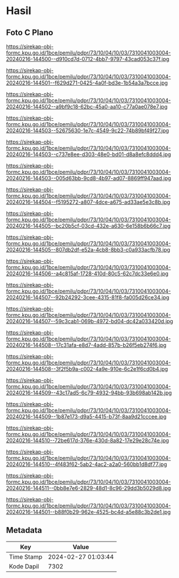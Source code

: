 # Hasil

## Foto C Plano

https://sirekap-obj-formc.kpu.go.id/1bce/pemilu/pdpr/73/10/04/10/03/7310041003004-20240216-144500--d910cd7d-0712-4bb7-9797-43cad053c37f.jpg

https://sirekap-obj-formc.kpu.go.id/1bce/pemilu/pdpr/73/10/04/10/03/7310041003004-20240216-144501--f629d271-0425-4a0f-bd3e-1b54a3a7bcce.jpg

https://sirekap-obj-formc.kpu.go.id/1bce/pemilu/pdpr/73/10/04/10/03/7310041003004-20240216-144502--a9bf9c18-62bc-45a0-aa10-c77a0ae078e7.jpg

https://sirekap-obj-formc.kpu.go.id/1bce/pemilu/pdpr/73/10/04/10/03/7310041003004-20240216-144503--52675630-1e7c-4549-9c22-74b89bf49f27.jpg

https://sirekap-obj-formc.kpu.go.id/1bce/pemilu/pdpr/73/10/04/10/03/7310041003004-20240216-144503--c737e8ee-d303-48e0-bd01-d8a8efc8ddd4.jpg

https://sirekap-obj-formc.kpu.go.id/1bce/pemilu/pdpr/73/10/04/10/03/7310041003004-20240216-144503--005d63bb-9cd8-4b97-ad07-8869ff947aad.jpg

https://sirekap-obj-formc.kpu.go.id/1bce/pemilu/pdpr/73/10/04/10/03/7310041003004-20240216-144504--f5195272-a807-4dce-a675-ad33ae5e3c8b.jpg

https://sirekap-obj-formc.kpu.go.id/1bce/pemilu/pdpr/73/10/04/10/03/7310041003004-20240216-144505--bc20b5cf-03cd-432e-a630-6e158b6b66c7.jpg

https://sirekap-obj-formc.kpu.go.id/1bce/pemilu/pdpr/73/10/04/10/03/7310041003004-20240216-144505--807db2df-e52a-4cb8-8bb3-c0a933acfb78.jpg

https://sirekap-obj-formc.kpu.go.id/1bce/pemilu/pdpr/73/10/04/10/03/7310041003004-20240216-144506--a4c815af-1728-410d-80c5-62c7dc33e6e0.jpg

https://sirekap-obj-formc.kpu.go.id/1bce/pemilu/pdpr/73/10/04/10/03/7310041003004-20240216-144507--92b24292-3cee-4315-81f8-fa005d26ce34.jpg

https://sirekap-obj-formc.kpu.go.id/1bce/pemilu/pdpr/73/10/04/10/03/7310041003004-20240216-144507--59c3cab1-069b-4972-bd04-dc42a033420d.jpg

https://sirekap-obj-formc.kpu.go.id/1bce/pemilu/pdpr/73/10/04/10/03/7310041003004-20240216-144508--17c31afa-e8d7-4add-857b-b26f5eb274f6.jpg

https://sirekap-obj-formc.kpu.go.id/1bce/pemilu/pdpr/73/10/04/10/03/7310041003004-20240216-144508--3f2f5b9a-c002-4a9e-910e-6c2e1f6cd0b4.jpg

https://sirekap-obj-formc.kpu.go.id/1bce/pemilu/pdpr/73/10/04/10/03/7310041003004-20240216-144509--43c17ad5-6c79-4932-94bb-93b698ab142b.jpg

https://sirekap-obj-formc.kpu.go.id/1bce/pemilu/pdpr/73/10/04/10/03/7310041003004-20240216-144509--1b87e173-d9a5-4415-b73f-8aa9d21cccee.jpg

https://sirekap-obj-formc.kpu.go.id/1bce/pemilu/pdpr/73/10/04/10/03/7310041003004-20240216-144510--72be617d-376e-430d-8a82-17e29e28c74e.jpg

https://sirekap-obj-formc.kpu.go.id/1bce/pemilu/pdpr/73/10/04/10/03/7310041003004-20240216-144510--4f483f62-5ab2-4ac2-a2a0-560bb1d8df77.jpg

https://sirekap-obj-formc.kpu.go.id/1bce/pemilu/pdpr/73/10/04/10/03/7310041003004-20240216-144511--0bb8e7e6-2829-48d1-8c96-29dd3b5029d8.jpg

https://sirekap-obj-formc.kpu.go.id/1bce/pemilu/pdpr/73/10/04/10/03/7310041003004-20240216-144501--b88f0b29-962e-4525-bc4d-a5e88c3b2de1.jpg


## Metadata

| Key        | Value               |
| ---------- | ------------------- |
| Time Stamp | 2024-02-27 01:03:44 |
| Kode Dapil | 7302                |



